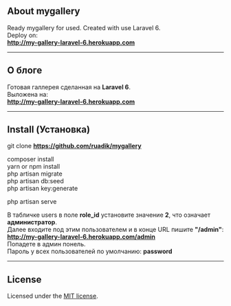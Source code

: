 ## About mygallery

Ready mygallery for used. Created with use Laravel 6. <br>
Deploy on: <br> **<http://my-gallery-laravel-6.herokuapp.com>**
___

## О блоге

Готовая галлерея сделанная на **Laravel 6**. <br>
Выложена на: <br> **<http://my-gallery-laravel-6.herokuapp.com>**
___

## Install (Установка)

git clone **<https://github.com/ruadik/mygallery>**

composer install<br>
yarn or npm install<br>
php artisan migrate<br>
php artisan db:seed<br>
php artisan key:generate<br>

php artisan serve<br>

В табличке users в поле **role_id** установите значение **2**, что означает **администратор**. <br>
Далее входите под этим пользователем и в конце URL пишите **"/admin"**: <br>
**<http://my-gallery-laravel-6.herokuapp.com/admin>** <br>
Попадете в админ понель. <br>
Пароль у всех пользователей по умолчанию: **password**
___

## License

Licensed under the [MIT license](https://opensource.org/licenses/MIT).
